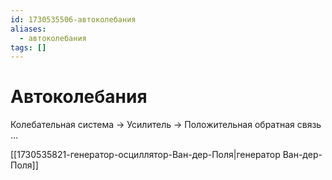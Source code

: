 ```yaml
---
id: 1730535506-автоколебания
aliases:
  - автоколебания
tags: []
---
```


# Автоколебания

Колебательная система
$\to$
Усилитель
$\to$
Положительная обратная связь
$\dots$

[[1730535821-генератор-осциллятор-Ван-дер-Поля|генератор Ван-дер-Поля]]


